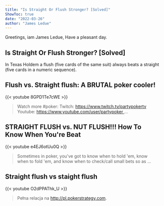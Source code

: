 ```yaml
---
title: "Is Straight Or Flush Stronger? [Solved]"
ShowToc: true 
date: "2022-03-26"
author: "James Ledue" 
---
```


Greetings, iam James Ledue, Have a pleasant day.
## Is Straight Or Flush Stronger? [Solved]
In Texas Holdem a flush (five cards of the same suit) always beats a straight (five cards in a numeric sequence).

## Flush vs. Straight flush: A BRUTAL poker cooler!
{{< youtube 8GPD1Te7cWE >}}
>Watch more #poker: Twitch: https://www.twitch.tv/partypokertv Youtube: https://www.youtube.com/user/partypoker ...

## STRAIGHT FLUSH vs. NUT FLUSH!!! How To Know When You're Beat
{{< youtube e4EJ6otUu0Q >}}
>Sometimes in poker, you've got to know when to hold 'em, know when to fold 'em, and know when to check/call small bets so as ...

## Straight flush vs staight flush
{{< youtube O2dPPAThk_U >}}
>Pełna relacja na http://pl.pokerstrategy.com.

